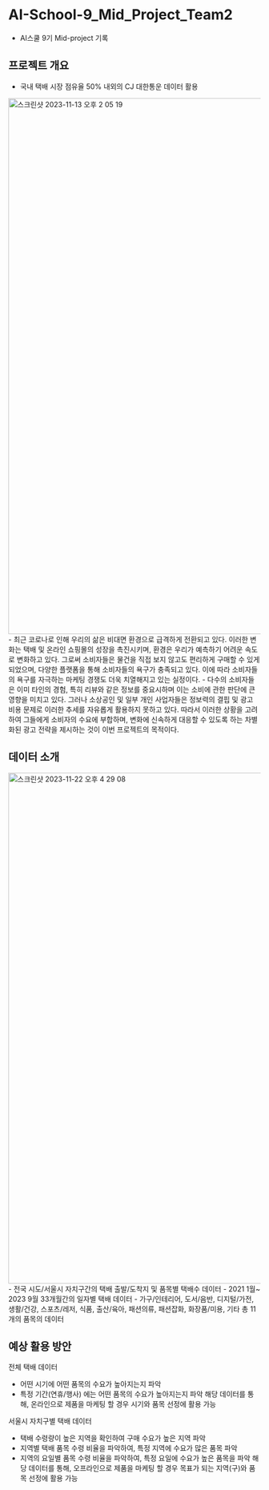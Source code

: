 # AI-School-9_Mid_Project_Team2
- AI스쿨 9기 Mid-project 기록
  
## 프로젝트 개요
- 국내 택배 시장 점유율 50% 내외의 CJ 대한통운 데이터 활용
<img width="1071" alt="스크린샷 2023-11-13 오후 2 05 19" src="https://github.com/Seongjin1225/AI-School-9_Mid_Project_Team2/assets/114036940/9ce576e0-12b9-40f8-bc98-91716d48f448">
- 최근 코로나로 인해 우리의 삶은 비대면 환경으로 급격하게 전환되고 있다. 이러한 변화는 택배 및 온라인 쇼핑몰의 성장을 촉진시키며, 환경은 우리가 예측하기 어려운 속도로 변화하고 있다. 그로써 소비자들은 물건을 직접 보지 않고도 편리하게 구매할 수 있게 되었으며, 다양한 플랫폼을 통해 소비자들의 욕구가 충족되고 있다. 이에 따라 소비자들의 욕구를 자극하는 마케팅 경쟁도 더욱 치열해지고 있는 실정이다.
- 다수의 소비자들은 이미 타인의 경험, 특히 리뷰와 같은 정보를 중요시하며 이는 소비에 관한 판단에 큰 영향을 미치고 있다. 그러나 소상공인 및 일부 개인 사업자들은 정보력의 결핍 및 광고 비용 문제로 이러한 추세를 자유롭게 활용하지 못하고 있다. 따라서 이러한 상황을 고려하여 그들에게 소비자의 수요에 부합하며, 변화에 신속하게 대응할 수 있도록 하는 차별화된 광고 전략을 제시하는 것이 이번 프로젝트의 목적이다.

## 데이터 소개
<img width="1021" alt="스크린샷 2023-11-22 오후 4 29 08" src="https://github.com/Seongjin1225/AI-School-9_Mid_Project_Team2/assets/114036940/799337f2-a639-4b01-bfc9-8c20b235ceea">
- 전국 시도/서울시 자치구간의 택배 출발/도착지 및 품목별 택배수 데이터
- 2021 1월~ 2023 9월 33개월간의 일자별 택배 데이터
- 가구/인테리어, 도서/음반, 디지털/가전, 생활/건강, 스포츠/레저, 식품, 출산/육아, 패션의류, 패션잡화, 화장품/미용, 기타 총 11개의 품목의 데이터

## 예상 활용 방안
전체 택배 데이터 
- 어떤 시기에 어떤 품목의 수요가 높아지는지 파악
- 특정 기간(연휴/행사) 에는 어떤 품목의 수요가 높아지는지 파악
해당 데이터를 통해, 온라인으로 제품을 마케팅 할 경우 시기와 품목 선정에 활용 가능

서울시 자치구별 택배 데이터
- 택배 수령량이 높은 지역을 확인하여 구매 수요가 높은 지역 파악
- 지역별 택배 품목 수령 비율을 파악하여, 특정 지역에 수요가 많은 품목 파악
- 지역의 요일별 품목 수령 비율을 파악하여, 특정 요일에 수요가 높은 품목을 파악
해당 데이터를 통해, 오프라인으로 제품을 마케팅 할 경우 목표가 되는 지역(구)와 품목 선정에 활용 가능
